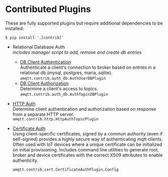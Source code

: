# Contributed Plugins

These are fully supported plugins but require additional dependencies to be installed: 

`$ pip install '.[contrib]'`


- Relational Database Auth<br/>
  _includes manager script to add, remove and create db entries_
    - [DB Client Authentication](auth_db.md)<br/>
      Authenticate a client's connection to broker based on entries in a relational db (mysql, postgres, maria, sqlite).<br/>
      `amqtt.contrib.auth_db.AuthUserDBPlugin`
    - [DB Client Authorization](auth_db.md)<br/>
      Determine a client's access to topics.<br/>
      `amqtt.contrib.auth_db.AuthTopicDBPlugin`

- [HTTP Auth](http.md)<br/>
  Determine client authentication and authorization based on response from a separate HTTP server.<br/>
  `amqtt.contrib.http.HttpAuthTopicPlugin`

- [Certificate Auth](cert.md)<br/>
  Using client-specific certificates, signed by a common authority (even if self-signed) provides
   a highly secure way of authenticating mqtt clients. Often used with IoT devices where a unique
   certificate can be initialized on initial provisioning. Includes command line utilities to generate
   root, broker and device certificates with the correct X509 attributes to enable authenticity.

   `amqtt.contrib.cert.CertificateAuthPlugin.Config`

